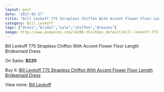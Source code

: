 ```yaml
---
layout: post
date: '2017-03-27'
title: "Bill Levkoff 775 Strapless Chiffon With Accent Flower Floor Length Bridesmaid Dress"
category: Bill Levkoff
tags: ["dress","bridal","sale","chiffon","dresses"]
image: http://www.eudances.com/14206-thickbox_default/bill-levkoff-775-strapless-chiffon-with-accent-flower-floor-length-bridesmaid-dress.jpg
---
```

Bill Levkoff 775 Strapless Chiffon With Accent Flower Floor Length Bridesmaid Dress

On Sales: **$220**
<a href="https://www.eudances.com/en/bill-levkoff/4264-bill-levkoff-775-strapless-chiffon-with-accent-flower-floor-length-bridesmaid-dress.html"><amp-img layout="responsive" width="600" height="600" src="//www.eudances.com/14206-thickbox_default/bill-levkoff-775-strapless-chiffon-with-accent-flower-floor-length-bridesmaid-dress.jpg" alt="Bill Levkoff 775 Strapless Chiffon With Accent Flower Floor Length Bridesmaid Dress 0" /></a>
<a href="https://www.eudances.com/en/bill-levkoff/4264-bill-levkoff-775-strapless-chiffon-with-accent-flower-floor-length-bridesmaid-dress.html"><amp-img layout="responsive" width="600" height="600" src="//www.eudances.com/14209-thickbox_default/bill-levkoff-775-strapless-chiffon-with-accent-flower-floor-length-bridesmaid-dress.jpg" alt="Bill Levkoff 775 Strapless Chiffon With Accent Flower Floor Length Bridesmaid Dress 1" /></a>
<a href="https://www.eudances.com/en/bill-levkoff/4264-bill-levkoff-775-strapless-chiffon-with-accent-flower-floor-length-bridesmaid-dress.html"><amp-img layout="responsive" width="600" height="600" src="//www.eudances.com/14208-thickbox_default/bill-levkoff-775-strapless-chiffon-with-accent-flower-floor-length-bridesmaid-dress.jpg" alt="Bill Levkoff 775 Strapless Chiffon With Accent Flower Floor Length Bridesmaid Dress 2" /></a>
<a href="https://www.eudances.com/en/bill-levkoff/4264-bill-levkoff-775-strapless-chiffon-with-accent-flower-floor-length-bridesmaid-dress.html"><amp-img layout="responsive" width="600" height="600" src="//www.eudances.com/14207-thickbox_default/bill-levkoff-775-strapless-chiffon-with-accent-flower-floor-length-bridesmaid-dress.jpg" alt="Bill Levkoff 775 Strapless Chiffon With Accent Flower Floor Length Bridesmaid Dress 3" /></a>

Buy it: [Bill Levkoff 775 Strapless Chiffon With Accent Flower Floor Length Bridesmaid Dress](https://www.eudances.com/en/bill-levkoff/4264-bill-levkoff-775-strapless-chiffon-with-accent-flower-floor-length-bridesmaid-dress.html "Bill Levkoff 775 Strapless Chiffon With Accent Flower Floor Length Bridesmaid Dress")

View more: [Bill Levkoff](https://www.eudances.com/en/57-bill-levkoff "Bill Levkoff")